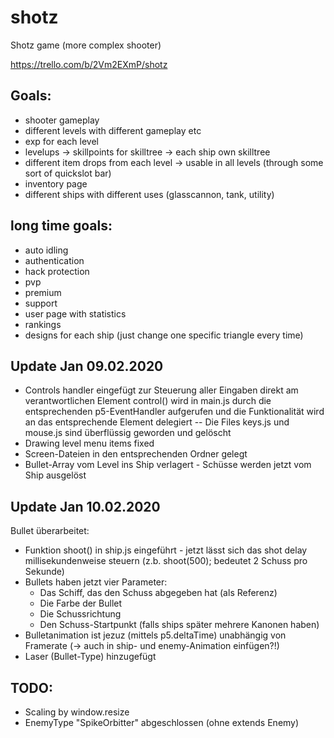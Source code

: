 # shotz
Shotz game (more complex shooter)

https://trello.com/b/2Vm2EXmP/shotz

## Goals:
* shooter gameplay
* different levels with different gameplay etc
* exp for each level
* levelups -> skillpoints for skilltree -> each ship own skilltree
* different item drops from each level -> usable in all levels (through some sort of quickslot bar)
* inventory page
* different ships with different uses (glasscannon, tank, utility)


## long time goals:
* auto idling
* authentication
* hack protection
* pvp
* premium
* support
* user page with statistics
* rankings
* designs for each ship (just change one specific triangle every time)


## Update Jan 09.02.2020
* Controls handler eingefügt zur Steuerung aller Eingaben direkt am verantwortlichen Element
  control() wird in main.js durch die entsprechenden p5-EventHandler aufgerufen und die
  Funktionalität wird an das entsprechende Element delegiert -- Die Files keys.js
  und mouse.js sind überflüssig geworden und gelöscht
* Drawing level menu items fixed
* Screen-Dateien in den entsprechenden Ordner gelegt
* Bullet-Array vom Level ins Ship verlagert - Schüsse werden jetzt vom Ship ausgelöst

## Update Jan 10.02.2020
Bullet überarbeitet:
  * Funktion shoot() in ship.js eingeführt - jetzt lässt sich das shot delay millisekundenweise
    steuern (z.b. shoot(500); bedeutet 2 Schuss pro Sekunde)
  * Bullets haben jetzt vier Parameter:
     * Das Schiff, das den Schuss abgegeben hat (als Referenz)
     * Die Farbe der Bullet
     * Die Schussrichtung
     * Den Schuss-Startpunkt (falls ships später mehrere Kanonen haben)
  * Bulletanimation ist jezuz (mittels p5.deltaTime) unabhängig von Framerate (-> auch in ship- und enemy-Animation einfügen?!)
  * Laser (Bullet-Type) hinzugefügt

## TODO:
* Scaling by window.resize
* EnemyType "SpikeOrbitter" abgeschlossen (ohne extends Enemy)
